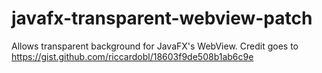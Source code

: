 # javafx-transparent-webview-patch
Allows transparent background for JavaFX's WebView. Credit goes to https://gist.github.com/riccardobl/18603f9de508b1ab6c9e
